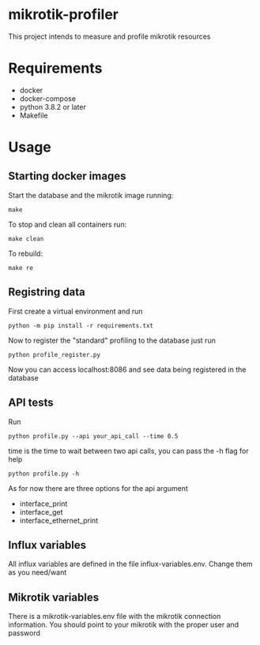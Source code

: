 # mikrotik-profiler

This project intends to measure and profile mikrotik resources

# Requirements

- docker
- docker-compose
- python 3.8.2 or later
- Makefile

# Usage

## Starting docker images

Start the database and the mikrotik image running:

```
make 
```

To stop and clean all containers run:

```
make clean 
```

To rebuild:

```
make re 
```

## Registring data

First create a virtual environment and run

```
python -m pip install -r requirements.txt 
```

Now to register the "standard" profiling to the database just run 

```
python profile_register.py 
```

Now you can access localhost:8086 and see data being registered in the database

## API tests

Run

```
python profile.py --api your_api_call --time 0.5
```

time is the time to wait between two api calls, you can pass the -h flag for help

```
python profile.py -h
```

As for now there are three options for the api argument

- interface_print
- interface_get
- interface_ethernet_print


## Influx variables

All influx variables are defined in the file influx-variables.env. Change them as you need/want

## Mikrotik variables

There is a mikrotik-variables.env file with the mikrotik connection information. You should point to your mikrotik with the proper user and password